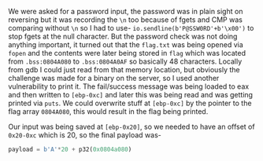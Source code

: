 
We were asked for a password input, the password was in plain sight on reversing but it was recording the `\n` too because of fgets and CMP was comparing without `\n` so I had to use- `io.sendline(b'P@SSW0RD'+b'\x00')` to stop fgets at the null character. But the password check was not doing anything important, it turned out that the `flag.txt` was being opened via `fopen` and the contents were later being stored in `flag` which was located from `.bss:0804A080` to `.bss:0804A0AF` so basically 48 characters. Locally from gdb I could just read from that memory location, but obviously the challenge was made for a binary on the server, so I used another vulnerability to print it. The fail/success message was being loaded to eax and then written to `[ebp-0xc]` and later this was being read and was getting printed via `puts`. We could overwrite stuff at `[ebp-0xc]` by the pointer to the flag array `0804A080`, this would result in the flag being printed.

Our input was being saved at `[ebp-0x20]`, so we needed to have an offset of `0x20-0xc` which is 20, so the final payload was-
```py
payload = b'A'*20 + p32(0x0804a080)
```
